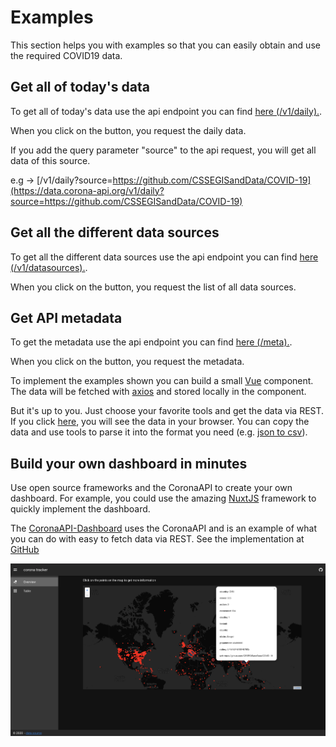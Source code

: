 # Examples

This section helps you with examples so that you can easily obtain and use the required COVID19 data.

## Get all of today's data

To get all of today's data use the api endpoint you can find [here (/v1/daily).](https://data.corona-api.org/api-docs/#/Daily/get_v1_daily.).

When you click on the button, you request the daily data.

<corona-data />

If you add the query parameter "source" to the api request, you will get all data of this source.

e.g -> [/v1/daily?source=https://github.com/CSSEGISandData/COVID-19](https://data.corona-api.org/v1/daily?source=https://github.com/CSSEGISandData/COVID-19)

## Get all the different data sources

To get all the different data sources use the api endpoint you can find [here (/v1/datasources).](https://corona.ndo.dev/api-docs/#/Meta/get_v1_datasources).

When you click on the button, you request the list of all data sources.

<corona-data-sources />

## Get API metadata

To get the metadata use the api endpoint you can find [here (/meta).](https://data.corona-api.org/api-docs/#/Meta/get_meta).

When you click on the button, you request the metadata.

<corona-meta-data />

To implement the examples shown you can build a small [Vue](https://vuejs.org/) component. The data will be fetched with [axios](https://github.com/axios/axios) and stored locally in the component.

But it's up to you. Just choose your favorite tools and get the data via REST. If you click [here](https://data.corona-api.org/v1/daily), you will see the data in your browser. You can copy the data and use tools to parse it into the format you need (e.g. [json to csv](https://konklone.io/json/)).

<CodeSwitcher :languages="{vue:'Vue',react:'React'}">
<template v-slot:vue>

```js
<template>
  <div>
    <button class="data-btn" v-on:click="fetchCoronaDataSources">
      Get sources
    </button>
    <p v-if="isFetching">fetching data...</p>
    <div v-else style="margin: 5px">
      <div v-if="coronaSources.length > 0" style="height: 300px; overflow: auto;">
        <table>
          <tr>
            <th>source</th>
          </tr>
          <tr v-for="(source, index) in coronaSources" :key="index">
            <td>{{ source }}</td>
          </tr>
        </table>
      </div>
    </div>
  </div>
</template>

<script>
const axios = require("axios");

export default {
  name: "corona-data-sources",
  data() {
    return {
      coronaSources: [],
      fetch: axios,
      isFetching: false
    };
  },
  methods: {
    fetchCoronaDataSources() {
      this.isFetching = true;
      return this.fetch
        .get("https://data.corona-api.org/v1/datasources")
        .then(response => {
          this.$data.coronaSources= response.data;
          this.isFetching = false;
        })
        .catch(error => {
          this.isFetching = false;
          console.log(error);
        });
    }
  }
};
</script>
```

</template>
<template v-slot:react>

```js
import React from "react";
import ReactDOM from "react-dom";

const App = () => {
  const [data, setData] = React.useState({});

  fetch("https://data.corona-api.org/v1/datasources")
    .then(data => data.json())
    .then(resp => {
      setData(resp);
    })
    .catch(err => console.error(err));

  return (
    <ul>
      {data &&
        data.forEach(entry => {
          return <li> {entry} </li>;
        })}
    </ul>
  );
};

const element = <App />;
ReactDOM.render(element, document.getElementById("root"));
```

</template>
</CodeSwitcher>

## Build your own dashboard in minutes

Use open source frameworks and the CoronaAPI to create your own dashboard. For example, you could use the amazing [NuxtJS](https://nuxtjs.org/) framework to quickly implement the dashboard.

The [CoronaAPI-Dashboard](https://corona-api-dashboard.netlify.com/) uses the CoronaAPI and is an example of what you can do with easy to fetch data via REST. See the implementation at [GitHub](https://github.com/CoronaAPI/c-map)

<a href="https://corona-api-dashboard.netlify.com/" target="_blank" rel="noopener noreferrer" class="nav-link external">
  <img src="../assets/dashboard.png" alt="dashbord">
</a>

